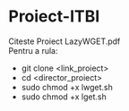 # Proiect-ITBI
Citeste Proiect LazyWGET.pdf
<br>
Pentru a rula:
 - git clone <link_proiect>
 - cd <director_proiect>
 - sudo chmod +x lwget.sh
 - sudo chmod +x lget.sh
